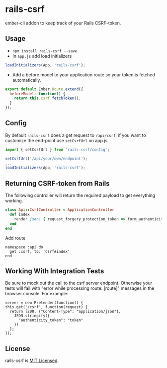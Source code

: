 # rails-csrf

ember-cli addon to keep track of your Rails CSRF-token.

## Usage

* `npm install rails-csrf --save`
* In `app.js` add load initializers

```js
loadInitializers(App, 'rails-csrf');
```

* Add a before model to your application route so your token is
  fetched automatically.

```js
export default Ember.Route.extend({
  beforeModel: function() {
    return this.csrf.fetchToken();
  }
});
```

## Config
By default `rails-csrf` does a get request to `/api/csrf`, if you
want to customize the end-point use `setCsrfUrl` on app.js

```js
import { setCsrfUrl } from 'rails-csrf/config';

setCsrfUrl('/api/your/own/endpoint');
...
loadInitializers(App, 'rails-csrf');
```

## Returning CSRF-token from Rails

The following controller will return the required payload to get
everything working.

```ruby
class Api::CsrfController < ApplicationController
  def index
    render json: { request_forgery_protection_token => form_authenticity_token }.to_json
  end
end
```

Add route

```
namespace :api do
  get :csrf, to: 'csrf#index'
end
```

## Working With Integration Tests
Be sure to mock out the call to the csrf server endpoint. Otherwise your tests
will fail with "error while processing route: [route]" messages in the
browser console. For example:
```
server = new Pretender(function() {
this.get('/csrf', function(request) {
  return [200, {"Content-Type": "application/json"},
    JSON.stringify({
      "authenticity_token": "token"
    })
  ];
});
```

## License
rails-csrf is [MIT Licensed](https://github.com/abuiles/rails-csrf/blob/master/LICENSE).
